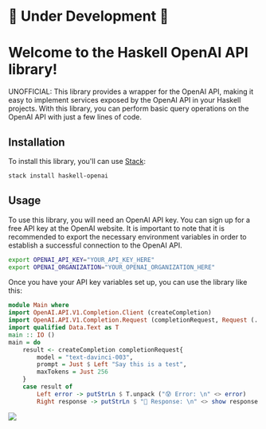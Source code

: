 
# :construction: Under Development :construction:
# Welcome to the Haskell OpenAI API library!

UNOFFICIAL: This library provides a wrapper for the OpenAI API, making it easy to implement services exposed by the OpenAI API in your Haskell projects. With this library, you can perform basic query operations on the OpenAI API with just a few lines of code.

## Installation

To install this library, you'll can use [Stack](https://docs.haskellstack.org/en/stable/README/):

```bash
stack install haskell-openai
```

## Usage

To use this library, you will need an OpenAI API key. You can sign up for a free API key at the OpenAI website.
It is important to note that it is recommended to export the necessary environment variables in order to establish a successful connection to the OpenAI API.
```bash
export OPENAI_API_KEY="YOUR_API_KEY_HERE"
export OPENAI_ORGANIZATION="YOUR_OPENAI_ORGANIZATION_HERE"
```
Once you have your API key variables set up, you can use the library like this:

```haskell
module Main where
import OpenAI.API.V1.Completion.Client (createCompletion)
import OpenAI.API.V1.Completion.Request (completionRequest, Request (..))
import qualified Data.Text as T
main :: IO ()
main = do
    result <- createCompletion completionRequest{
        model = "text-davinci-003",
        prompt = Just $ Left "Say this is a test",
        maxTokens = Just 256
    }
    case result of
        Left error -> putStrLn $ T.unpack ("😰 Error: \n" <> error)
        Right response -> putStrLn $ "🫡 Response: \n" <> show response
```

![](https://lift.sonatype.com/api/badge/github.com/braejan/haskell-openai)
